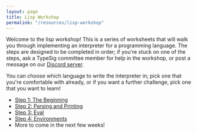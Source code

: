```yaml
---
layout: page
title: Lisp Workshop
permalink: "/resources/lisp-workshop"
---
```

Welcome to the lisp workshop! This is a series of worksheets that will walk you through implementing an interpreter for a programming language. The steps are designed to be completed in order; if you're stuck on one of the steps, ask a TypeSig committee member for help in the workshop, or post a message on our [Discord server][discord].

You can choose which language to write the interpreter in; pick one that you're comfortable with already, or if you want a further challenge, pick one that you want to learn!

- [Step 1: The Beginning](lisp-workshop/step1)
- [Step 2: Parsing and Printing](lisp-workshop/step2)
- [Step 3: Eval](lisp-workshop/step3)
- [Step 4: Environments](lisp-workshop/step4)
- More to come in the next few weeks!

[discord]: {{site.social.discord}}
